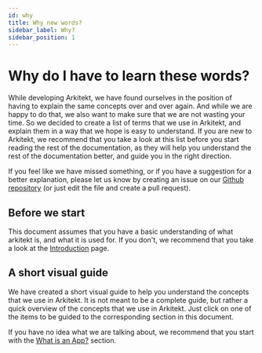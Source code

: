 ```yaml
---
id: why
title: Why new words?
sidebar_label: Why?
sidebar_position: 1
---
```


# Why do I have to learn these words?

While developing Arkitekt, we have found ourselves in the position of having to explain the same concepts over and over again. And while we are happy to do that, we also want to make sure that we are not wasting your time. So we decided to create a list of terms that we use in Arkitekt, and explain them in a way that we hope is easy to understand. If you are new to Arkitekt, we recommend that you take a look at this list before you start reading the rest of the documentation, as they will help you understand the rest of the documentation better, and guide you in the right direction. 

If you feel like we have missed something, or if you have a suggestion for a better explanation, please let us know by creating an issue on our [Github repository](https://github.com/jhnnsrs/doks/) (or just edit the file and create a pull request). 

## Before we start

This document assumes that you have a basic understanding of what arkitekt is, and what it is used for. If you don't, we recommend that you take a look at the [Introduction](/docs/intro.md) page.

## A short visual guide

We have created a short visual guide to help you understand the concepts that we use in Arkitekt. It is not meant to be a complete guide, but rather a quick overview of the concepts that we use in Arkitekt. Just click on one of the items to be guided to the corresponding section in this document.

If you have no idea what we are talking about, we recommend that you start with the [What is an App?](/docs/design/terminology/app.md) section.